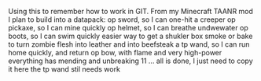 Using this to remember how to work in GIT.
From my Minecraft TAANR mod I plan to build into a datapack:
op sword, so I can one-hit a creeper
op pickaxe, so I can mine quickly
op helmet, so I can breathe undwewater
op boots, so I can swim quickly
easier way to get a shukler box
smoke or bake to turn zombie flesh into leather and into beefsteak
a tp wand, so I can run home quickly, and return
op bow, with flame and very high-power
everything has mending and unbreaking 11
...
all is done, I just need to copy it here
the tp wand stil needs work
